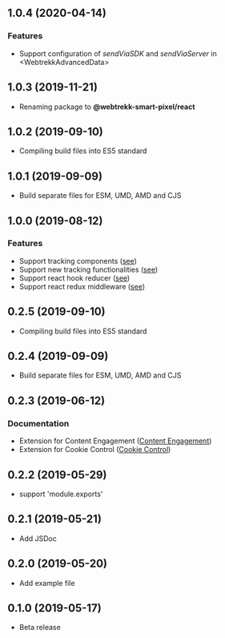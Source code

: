 <a name="1.0.4"></a>
## 1.0.4 (2020-04-14)

### Features

* Support configuration of *sendViaSDK* and *sendViaServer* in \<WebtrekkAdvancedData\>

<a name="1.0.3"></a>
## 1.0.3 (2019-11-21)

* Renaming package to **@webtrekk-smart-pixel/react**

<a name="1.0.2"></a>
## 1.0.2 (2019-09-10)

* Compiling build files into ES5 standard

<a name="1.0.1"></a>
## 1.0.1 (2019-09-09)

* Build separate files for ESM, UMD, AMD and CJS

<a name="1.0.0"></a>
## 1.0.0 (2019-08-12)

### Features

* Support tracking components ([see](https://docs.webtrekk.com/display/WSPD/React#React-Components))
* Support new tracking functionalities ([see](https://docs.webtrekk.com/display/WSPD/React#React-WebtrekkSmartPixelReact))
* Support react hook reducer ([see](https://docs.webtrekk.com/display/WSPD/React#React-webtrekkReducer))
* Support react redux middleware ([see](https://docs.webtrekk.com/display/WSPD/React#React-webtrekkMiddleware))

<a name="0.2.5"></a>
## 0.2.5 (2019-09-10)

* Compiling build files into ES5 standard

<a name="0.2.4"></a>
## 0.2.4 (2019-09-09)

* Build separate files for ESM, UMD, AMD and CJS

<a name="0.2.3"></a>
## 0.2.3 (2019-06-12)

### Documentation

* Extension for Content Engagement ([Content Engagement](https://docs.webtrekk.com/display/WSPD/Content+Engagement))
* Extension for Cookie Control ([Cookie Control](https://docs.webtrekk.com/display/WSPD/Cookie+Control))

<a name="0.2.2"></a>
## 0.2.2 (2019-05-29)

* support 'module.exports'

<a name="0.2.1"></a>
## 0.2.1 (2019-05-21)

* Add JSDoc

<a name="0.2.0"></a>
## 0.2.0 (2019-05-20)

* Add example file

<a name="0.1.0"></a>
## 0.1.0 (2019-05-17)

* Beta release
